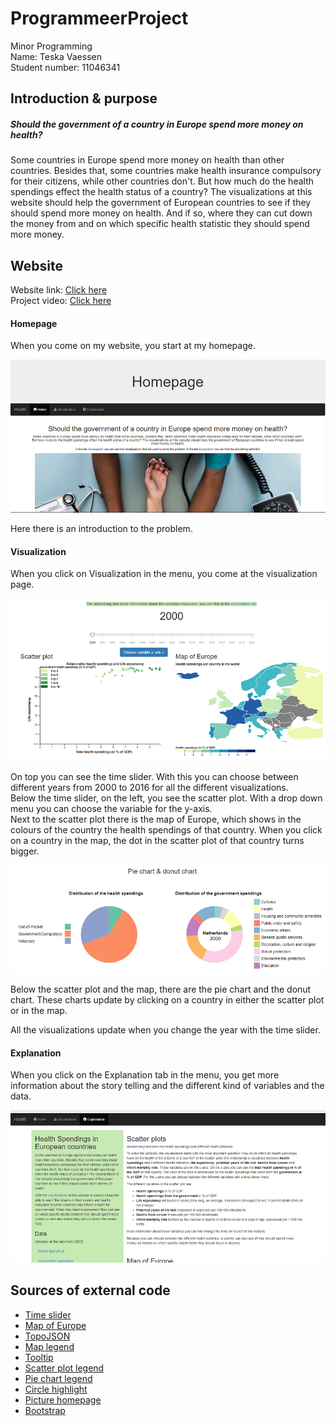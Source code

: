 # ProgrammeerProject
Minor Programming<br>
Name: Teska Vaessen<br>
Student number: 11046341

## Introduction & purpose
##### Should the government of a country in Europe spend more money on health?
Some countries in Europe spend more money on health than other countries. Besides that, some countries make health insurance compulsory for their citizens, while other countries don't. But how much do the health spendings effect the health status of a country? The visualizations at this website should help the government of European countries to see if they should spend more money on health. And if so, where they can cut down the money from and on which specific health statistic they should spend more money.

## Website
Website link: [Click here](https://teskav.github.io/ProgrammeerProject/)<br>
Project video: [Click here](https://youtu.be/BtLZ2ElcYZU)

#### Homepage
When you come on my website, you start at my homepage.

![Sketch 1](doc/README1.PNG)

Here there is an introduction to the problem.

#### Visualization
When you click on Visualization in the menu, you come at the visualization page.

![Sketch 2](doc/README2.PNG)

On top you can see the time slider. With this you can choose between different years from 2000 to 2016 for all the different visualizations.<br>
Below the time slider, on the left, you see the scatter plot. With a drop down menu you can choose the variable for the y-axis.<br>
Next to the scatter plot there is the map of Europe, which shows in the colours of the country the health spendings of that country. When you click on a country in the map, the dot in the scatter plot of that country turns bigger.

![Sketch 3](doc/README3.PNG)

Below the scatter plot and the map, there are the pie chart and the donut chart. These charts update by clicking on a country in either the scatter plot or in the map.

All the visualizations update when you change the year with the time slider.

#### Explanation
When you click on the Explanation tab in the menu, you get more information about the story telling and the different kind of variables and the data.

![Sketch 4](doc/README4.PNG)

## Sources of external code
+ [Time slider](https://unpkg.com/d3-simple-slider)
+ [Map of Europe](https://datamaps.github.io/)
+ [TopoJSON](//cdnjs.cloudflare.com/ajax/libs/topojson/1.6.9/topojson.min.js)
+ [Map legend](https://bl.ocks.org/mbostock/4573883)
+ [Tooltip](https://cdnjs.cloudflare.com/ajax/libs/d3-tip/0.7.1/d3-tip.min.js)
+ [Scatter plot legend](https://bl.ocks.org/zanarmstrong/0b6276e033142ce95f7f374e20f1c1a7)
+ [Pie chart legend](https://codepen.io/thecraftycoderpdx/pen/jZyzKo)
+ [Circle highlight](https://stackoverflow.com/questions/37732166/how-to-make-scatterplot-highlight-data-on-click)
+ [Picture homepage](https://www.pexels.com/photo/person-using-black-blood-pressure-monitor-905874/)
+ [Bootstrap](https://maxcdn.bootstrapcdn.com/bootstrap/3.4.0/js/bootstrap.min.js)
